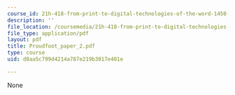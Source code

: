 ```yaml
---
course_id: 21h-418-from-print-to-digital-technologies-of-the-word-1450-present-fall-2005
description: ''
file_location: /coursemedia/21h-418-from-print-to-digital-technologies-of-the-word-1450-present-fall-2005/d0aa5c799d4214a787e219b3017e401e_Proudfoot_paper_2.pdf
file_type: application/pdf
layout: pdf
title: Proudfoot_paper_2.pdf
type: course
uid: d0aa5c799d4214a787e219b3017e401e

---
```

None